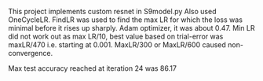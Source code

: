 This project implements custom resnet in S9model.py
Also used OneCycleLR. FindLR was used to find the max LR for which the loss was minimal before it rises up sharply. Adam optimizer, it was about 0.47. 
Min LR did not work out as max LR/10, best value based on trial-error was maxLR/470 i.e. starting at 0.001. MaxLR/300 or MaxLR/600 caused non-convergence.

Max test accuracy reached at iteration 24 was 86.17
